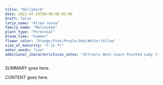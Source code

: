 ```yaml
---
title: "Hollyhock"
date: 2022-07-24T00:00:00-05:00
draft: false
latin_name: "Alcea rosea"
family_name: "Malvaceae"
plant_type: "Perennial"
bloom_time: "Summer"
flower_color: "Orange;Pink;Purple;Red;White;Yellow"
size_at_maturity: "7-12 ft"
water_needs: "Low"
additional_characteristices_notes: "Attracts West Coast Painted Lady (Vanessa annabella) butterfly."
---
```


SUMMARY goes here.

<!--more-->

CONTENT goes here.